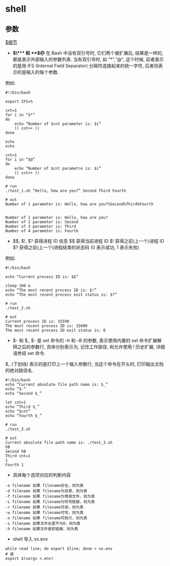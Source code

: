 # shell

## 参数
[$细节](https://zhuanlan.zhihu.com/p/57784678)
- **$\*** 和 **$@**
在 Bash 中没有双引号时, 它们两个被扩展后, 结果是一样的, 都是表示外部输入的参数列表.
当有双引号时, 如 “$*”, “$@”, 这个时候, 前者表示的是用 IFS (Internal Field Separator) 分隔符连接起来的统一字符, 后者则表示的是输入的每个参数.

例如:
```shell
#!/bin/bash

export IFS=%

cnt=1
for i in “$*”
do
    echo “Number of $cnt parameter is: $i”
    (( cnt++ ))
done

echo
echo 

cnt=1
for i in “$@”
do 
    echo “Number of $cnt parametre is: $i”
    (( cnt++ ))
done

# run
./test_1.sh “Hello, how are you?” Second Third Fourth

# out
Number of 1 parameter is: Hello, how are you?%Second%Third%Fourth


Number of 1 parameter is: Hello, how are you?
Number of 2 parameter is: Second
Number of 3 parameter is: Third
Number of 4 parameter is: Fourth
```

- $$, $!, $? 获得进程 ID 信息
$$ 获得当前进程 ID
$! 获得之前(上一个)进程 ID
$? 获得之前(上一个)进程结束的状态码 (0 表示成功, 1 表示失败)

例如:
```shell
#!/bin/bash

echo “Current process ID is: $$”

sleep 100 &
echo “The most recent process ID is: $!”
echo “The most recent process exit status is: $?”

# run
./test_2.sh

# out
Current process ID is: 15599
The most recent process ID is: 15600
The most recent process ID exit status is: 0
```

- $- 和 $_
$- 是 set 命令的 –h 和 –B 的参数, 表示使用内置的 set 命令扩展解释之后的参数行, 
   具体分别表示为, 记住工作路径, 和允许使用 ! 历史扩展, 详细请参阅 set 命令.

$_ (下划线) 表示的是打印上一个输入参数行, 当这个命令在开头时, 打印输出文档的绝对路径名.

```shell
#!/bin/bash
echo “Current absolute file path name is: $_”
echo “$-“
echo “Second $_”

let cnt=1
echo “Third $_”
echo “$cnt”
echo “Fourth $_”

# run
./test_3.sh

# out
Current absolute file path name is: ./test_3.sh
hB
Second hB
Third cnt=1
1
Fourth 1
```

- 具体每个选项对应的判断内容
```shell
-e filename 如果 filename存在，则为真 
-d filename 如果 filename为目录，则为真 
-f filename 如果 filename为常规文件，则为真 
-L filename 如果 filename为符号链接，则为真 
-r filename 如果 filename可读，则为真 
-w filename 如果 filename可写，则为真 
-x filename 如果 filename可执行，则为真 
-s filename 如果文件长度不为0，则为真 
-h filename 如果文件是软链接，则为真
```

- shell 导入 xx.env
```shell
while read line; do export $line; done < xx.env
# 或
export $(xargs <.env)
```
